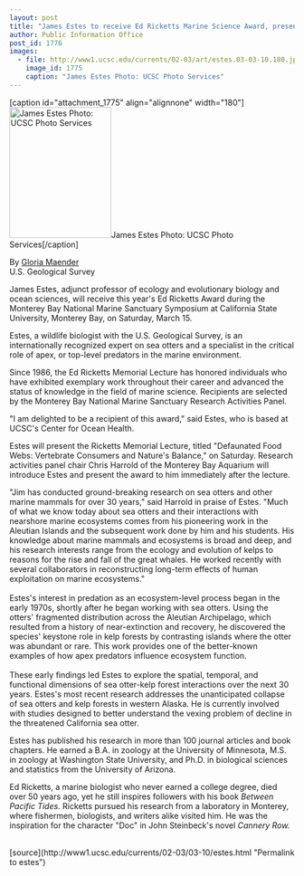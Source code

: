 ```yaml
---
layout: post
title: "James Estes to receive Ed Ricketts Marine Science Award, present lecture on Saturday"
author: Public Information Office
post_id: 1776
images:
  - file: http://www1.ucsc.edu/currents/02-03/art/estes.03-03-10.180.jpg
    image_id: 1775
    caption: "James Estes Photo: UCSC Photo Services"
---
```


[caption id="attachment_1775" align="alignnone" width="180"]<a href="http://localhost/mysite/wp-content/uploads/2003/03/estes.03-03-10.180.jpg"><img class="size-full wp-image-1775" src="http://localhost/mysite/wp-content/uploads/2003/03/estes.03-03-10.180.jpg" alt="James Estes Photo: UCSC Photo Services" width="180" height="231" /></a>James Estes Photo: UCSC Photo Services[/caption]
<p>
  By <a href="mailto:gloria_maender@usgs.gov">Gloria Maender</a><br>
  U.S. Geological Survey
</p>
<p>
  James Estes, adjunct professor of ecology and evolutionary biology and ocean sciences, will receive this year's Ed Ricketts Award during the Monterey Bay National Marine Sanctuary Symposium at California State University, Monterey Bay, on Saturday, March 15.
</p>
<p>
  Estes, a wildlife biologist with the U.S. Geological Survey, is an internationally recognized expert on sea otters and a specialist in the critical role of apex, or top-level predators in the marine environment.<br>
</p>
<p>
  Since 1986, the Ed Ricketts Memorial Lecture has honored individuals who have exhibited exemplary work throughout their career and advanced the status of knowledge in the field of marine science. Recipients are selected by the Monterey Bay National Marine Sanctuary Research Activities Panel.<br>
</p>
<p>
  "I am delighted to be a recipient of this award," said Estes, who is based at UCSC's Center for Ocean Health.<br>
</p>
<p>
  Estes will present the Ricketts Memorial Lecture, titled "Defaunated Food Webs: Vertebrate Consumers and Nature's Balance," on Saturday. Research activities panel chair Chris Harrold of the Monterey Bay Aquarium will introduce Estes and present the award to him immediately after the lecture.<br>
</p>
<p>
  "Jim has conducted ground-breaking research on sea otters and other marine mammals for over 30 years," said Harrold in praise of Estes. "Much of what we know today about sea otters and their interactions with nearshore marine ecosystems comes from his pioneering work in the Aleutian Islands and the subsequent work done by him and his students. His knowledge about marine mammals and ecosystems is broad and deep, and his research interests range from the ecology and evolution of kelps to reasons for the rise and fall of the great whales. He worked recently with several collaborators in reconstructing long-term effects of human exploitation on marine ecosystems."<br>
  <br>
  Estes's interest in predation as an ecosystem-level process began in the early 1970s, shortly after he began working with sea otters. Using the otters' fragmented distribution across the Aleutian Archipelago, which resulted from a history of near-extinction and recovery, he discovered the species' keystone role in kelp forests by contrasting islands where the otter was abundant or rare. This work provides one of the better-known examples of how apex predators influence ecosystem function.<br>
  <br>
  These early findings led Estes to explore the spatial, temporal, and functional dimensions of sea otter-kelp forest interactions over the next 30 years. Estes's most recent research addresses the unanticipated collapse of sea otters and kelp forests in western Alaska. He is currently involved with studies designed to better understand the vexing problem of decline in the threatened California sea otter.<br>
</p>
<p>
  Estes has published his research in more than 100 journal articles and book chapters. He earned a B.A. in zoology at the University of Minnesota, M.S. in zoology at Washington State University, and Ph.D. in biological sciences and statistics from the University of Arizona.<br>
</p>
<p>
  Ed Ricketts, a marine biologist who never earned a college degree, died over 50 years ago, yet he still inspires followers with his book <i>Between Pacific Tides.</i> Ricketts pursued his research from a laboratory in Monterey, where fishermen, biologists, and writers alike visited him. He was the inspiration for the character "Doc" in John Steinbeck's novel <i>Cannery Row.</i><br>
  <br>
</p>
[source](http://www1.ucsc.edu/currents/02-03/03-10/estes.html "Permalink to estes")
